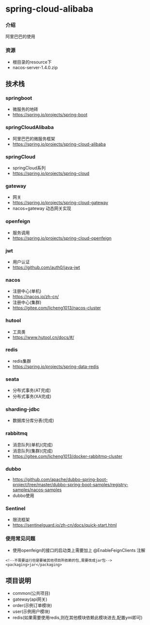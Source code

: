 # spring-cloud-alibaba

### 介绍
阿里巴巴的使用

### 资源
- 根目录的resource下
- nacos-server-1.4.0.zip

## 技术栈
### springboot
- 微服务的地砖
- https://spring.io/projects/spring-boot
### springCloudAlibaba
- 阿里巴巴的微服务框架
- https://spring.io/projects/spring-cloud-alibaba
### springCloud
- springCloud系列
- https://spring.io/projects/spring-cloud
### gateway
- 网关
- https://spring.io/projects/spring-cloud-gateway
- nacos+gateway 动态网关实现
### openfeign
- 服务调用
- https://spring.io/projects/spring-cloud-openfeign
### jwt
- 用户认证
- https://github.com/auth0/java-jwt
### nacos
- 注册中心(单机)
- https://nacos.io/zh-cn/
- 注册中心(集群)
- https://gitee.com/licheng1013/nacos-cluster
### hutool
- 工具类
- https://www.hutool.cn/docs/#/
### redis
- redis集群
- https://spring.io/projects/spring-data-redis
### seata
- 分布式事务(AT完成)
- 分布式事务(XA完成)
### sharding-jdbc
- 数据库分库分表(完成)
### rabbitmq
- 消息队列(单机)(完成)
- 消息队列(集群)(完成)
- https://gitee.com/licheng1013/docker-rabbitmq-cluster
### dubbo
- https://github.com/apache/dubbo-spring-boot-project/tree/master/dubbo-spring-boot-samples/registry-samples/nacos-samples
- dubbo使用

### Sentinel
- 限流框架
- https://sentinelguard.io/zh-cn/docs/quick-start.html

### 使用常见问题
- 使用openfeign的接口的启动类上需要加上 @EnableFeignClients 注解

```
<!--不需要运行但是要被其他项目所依赖的包,需要改成jar包-->
<packaging>jar</packaging>
```



## 项目说明
- common(公共项目)
- gateway(api网关)
- order(示例订单模块)
- user(示例用户模块)
- redis(如果需要使用redis,则在其他模块依赖此模块进去,配置yml即可)

